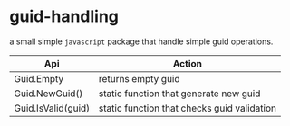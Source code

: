 # guid-handling
a small simple `javascript` package that handle simple guid operations.

| Api | Action |
|--|--|
| Guid.Empty |returns empty guid  |
|Guid.NewGuid()|static function that generate new guid|
|Guid.IsValid(guid)|static function that checks guid validation|
